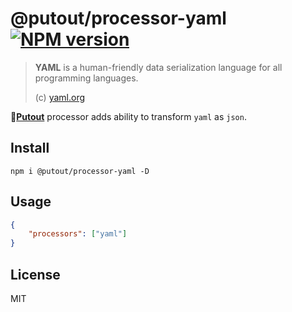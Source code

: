 # @putout/processor-yaml [![NPM version][NPMIMGURL]][NPMURL]

[NPMIMGURL]: https://img.shields.io/npm/v/@putout/processor-yaml.svg?style=flat&longCache=true
[NPMURL]: https://npmjs.org/package/@putout/processor-yaml "npm"

> **YAML** is a human-friendly data serialization language for all programming languages.
>
> (c) [yaml.org](https://yaml.org/)

🐊[**Putout**](https://github.com/coderaiser/putout) processor adds ability to transform `yaml` as `json`.

## Install

```
npm i @putout/processor-yaml -D
```

## Usage

```json
{
    "processors": ["yaml"]
}
```

## License

MIT
